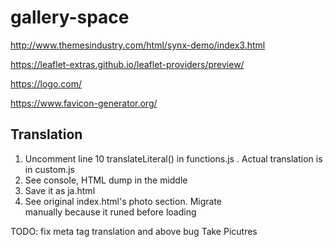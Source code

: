 # gallery-space

http://www.themesindustry.com/html/synx-demo/index3.html

https://leaflet-extras.github.io/leaflet-providers/preview/

https://logo.com/

https://www.favicon-generator.org/

## Translation

1. Uncomment line 10 translateLiteral() in functions.js . Actual translation is in custom.js
2. See console, HTML dump in the middle
3. Save it as ja.html
4. See original index.html's photo section. Migrate <section> manually because it runed before loading

TODO: fix meta tag translation and above bug
Take Picutres
